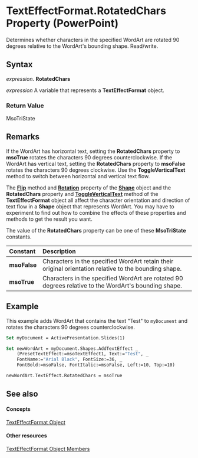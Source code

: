 
# TextEffectFormat.RotatedChars Property (PowerPoint)

Determines whether characters in the specified WordArt are rotated 90 degrees relative to the WordArt's bounding shape. Read/write.


## Syntax

 _expression_. **RotatedChars**

 _expression_ A variable that represents a **TextEffectFormat** object.


### Return Value

MsoTriState


## Remarks

If the WordArt has horizontal text, setting the  **RotatedChars** property to **msoTrue** rotates the characters 90 degrees counterclockwise. If the WordArt has vertical text, setting the **RotatedChars** property to **msoFalse** rotates the characters 90 degrees clockwise. Use the **ToggleVerticalText** method to switch between horizontal and vertical text flow.

The  **[Flip](f340183a-4ef6-1a17-bbbb-5b1ec2b9aa4e.md)** method and **[Rotation](3ed090a8-d945-85ee-155b-08628feff348.md)** property of the **[Shape](1da93849-99e0-827e-ced3-c6cf7f8569f3.md)** object and the **RotatedChars** property and **[ToggleVerticalText](f9b71bae-4432-c4bd-4b47-1294520e33d1.md)** method of the **TextEffectFormat** object all affect the character orientation and direction of text flow in a **Shape** object that represents WordArt. You may have to experiment to find out how to combine the effects of these properties and methods to get the result you want.

The value of the  **RotatedChars** property can be one of these **MsoTriState** constants.



|**Constant**|**Description**|
|:-----|:-----|
|**msoFalse**|Characters in the specified WordArt retain their original orientation relative to the bounding shape.|
|**msoTrue**| Characters in the specified WordArt are rotated 90 degrees relative to the WordArt's bounding shape.|

## Example

This example adds WordArt that contains the text "Test" to  `myDocument` and rotates the characters 90 degrees counterclockwise.


```vb
Set myDocument = ActivePresentation.Slides(1)

Set newWordArt = myDocument.Shapes.AddTextEffect _
    (PresetTextEffect:=msoTextEffect1, Text:="Test", _
    FontName:="Arial Black", FontSize:=36, _
    FontBold:=msoFalse, FontItalic:=msoFalse, Left:=10, Top:=10)

newWordArt.TextEffect.RotatedChars = msoTrue
```


## See also


#### Concepts


[TextEffectFormat Object](62434479-237f-01c4-712c-08e48b391d48.md)
#### Other resources


[TextEffectFormat Object Members](e418eded-8386-11b9-98c8-bf02e518101c.md)
